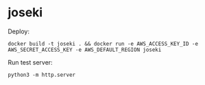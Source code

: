 # joseki

Deploy:
```
docker build -t joseki . && docker run -e AWS_ACCESS_KEY_ID -e AWS_SECRET_ACCESS_KEY -e AWS_DEFAULT_REGION joseki
```

Run test server:
```
python3 -m http.server
```

